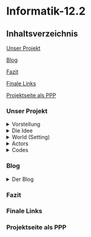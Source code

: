 # Informatik-12.2

## Inhaltsverzeichnis

[Unser Projekt](#1)

[Blog](#2)

[Fazit](#3)

[Finale Links](#4)

[Projektseite als PPP](#5)

### <a name="1"></a>Unser Projekt

<details>
<summary>Vorstellung</summary>
<br>
Das ist unser Projekt....
</details>

<details>
<summary>Die Idee</summary>
<br>
Unsere Idee ist es...
</details>

<details>
<summary>World (Setting) </summary>
<br>
Es spielt in einer Ader, die wir wie folgt programmiert haben...
</details>

<details>
<summary>Actors</summary>
<br>
  
## Antikörper

<p align="center">
  <img width="250" alt="Antikörper" src="https://user-images.githubusercontent.com/88386173/152698020-950b4e70-1960-4ee4-9d61-b14cc83ca149.PNG" />
</p>

<p align="center">
  <img width="250" alt="Antikörper feiern" src="https://user-images.githubusercontent.com/88386173/152698027-9227718a-9a21-4bc7-93e0-cc7d6330a031.PNG" />
</p>

## Corona Virus

<p align="center">
<img width="259" alt="Virus" src="https://user-images.githubusercontent.com/88386173/152698129-0ca5576c-3438-45a8-adbd-3b08ba420612.PNG" />
</p>
  
<p align="center">
<img width="259" alt="virus traurig" src="https://user-images.githubusercontent.com/88386173/152698284-aac60cfd-7d98-4179-b87f-f393aabc0e62.PNG" />
</p>
  
Virus, Aluhüte, Globulis....
</details>

<details>
<summary>Codes</summary>
<br>
Dies sind zusammengefasst unsere Codes:
</details>

### <a name="2"></a>Blog

<details>
<summary>Der Blog</summary>
<br>
  
## 21-12-2021
Unsere Gruppe hat heute angefangen, über neue Projekt Ideen nachzudenken. Anschließend haben wir recherchiert, welche Programme und Programmiersprachen für Anfänger geeignet sind. Dies war etwas schwierig, einfach wegen der Fülle an Auswahlmöglichkeiten, die online vorhandens sind. Mit Hilfe einer Beratung von Herrn Buhl haben wir uns dazu entschlossen, ein neues Coding Programm auszuprobieren und nicht mehr in Blocksprache zu coden, sondern uns an das "echte" Coden zu wagen. Schnell sind wir zu Greenfoot gelangt, ein für Ausbildungszwecke entwickeltes Programm, bei welchem man mit Java programmiert. Herr Buhl hat uns einen großen Teil der Stunde, die Basics von Greenfoot mit "Actors" und "Worlds" erklärt und wie diese miteinander interagieren und man programmiert.

## 22-12-2021
Wir haben  uns erste Spiele bei Greenfoot angeschaut, wie ein Raketenspiel, um das Prinzip dahinter besser zu verstehen.

## 11-01-2022

Heute hat sich Vanessa weiter mit Greenfoot beschäftigt. Nun wissen wir etwas mehr über Greenfoot und was / wieviel wir damit programmieren können. Wir überlegen weiterhin, was wir konkret mit Greenfoot machen wollen, weswegen wir uns weiterhin über dieses Programmier-Portal informiert haben und verschiedene Dinge damit ausprobiert haben. Am Ende der Stunde hat uns Herr Buhl ein Buch gegeben mit einer Einführung zu Greenfoot. Dieses hat Vanessa dann mit nach Hause genommen.

Erster Fortschritt:

![cakecode](https://user-images.githubusercontent.com/88386321/149143439-dc78d9d9-21ff-4080-a3c1-d8c94151a41a.PNG)
![mousecode](https://user-images.githubusercontent.com/88386321/149143135-7704f5c2-0cdf-4ff8-878f-937b58a161c5.PNG)
Erster Codes für zwei sich bewegende Objekte (Actors).

![restingactors](https://user-images.githubusercontent.com/88386321/149143188-e60a1076-9b70-44f7-af10-342fa5b1708d.PNG)
Objekte (Actors) in der Welt.

![runningactors](https://user-images.githubusercontent.com/88386321/149143281-abfe9a30-c43e-4e4d-95e9-94397fa81a41.PNG)
Die Objekte nachdem "Run" gedrückt wird. 

## 12-01-2022

Heute hat die Stunde etwas später begonnen (ca. 13:20). Da wir nicht so viel Zeit hatten, haben wir uns mit dem Buch beschäftigt, was uns Herrn Buhl am Tag zuvor gegeben hat, um Java und Greenfoot nach wie vor besser nachzuvollziehen. Schliesslich hat Vanessa angefangen, den vorgegebenen Tutorials folgend etwas neues auf Greenfoot zu programmieren. 
 
## 18-01-2022
Was haben wir gemacht?
  
## 19-01-2022
Wir haben eine Mindmap mit unseren Finalen Ideen für unser neues Projekt erstellt:

<p align="center">  
<img width="1010" alt="Informatik12 2" src="https://user-images.githubusercontent.com/88386173/152692115-733754d4-b3d2-42aa-a9e8-5ea66cd2479d.PNG" />
</p>
  
1. Idee: Ein Klavier programmieren, bei dem Töne erscheinen, wenn man verschiedene Tasten drückt. Zusätzlich kann man seine Werke aufnehmen und immer wieder abspielen, oder sogar die Art von Tönen verändern, wie in eine Orgel. 
2. Idee: Ein Spiel, in welchem man ein Antikörper ist, der einen Coronavirus jagt. Es spielt sich in einer Ader ab und das Ziel ist es, den Virus zu fangen. Dabei treten Hindernisse auf, wie statische Aluhüte, denen man ausweichen muss, oder Globulis, die auf einen geschossen werden. Wenn man eines von beiden berührt ist das Spiel vorbei.
  
Wir haben uns darauf geeinigt, die 2. Spielidee zu verwirklichen und sammeln nun Codes, die wir benötigen.
  
## 25-01-2022
Ausgefallen  

## 26-01-2022
Ausgefallen

## 01-02-2022
Vanessa hat angefangen das Spiel zu programmieren. Nachdem sie das Greenfoot Buch zum grössten Teil durchgelesen hat und Zuhause Videos zum Programm geschaut hat, hat sie probiert, ein "Test-Spiel" mit ähnlichen Funktionen zum geplanten Endspiel zu erstellen. Zunächst hat sie die drei Actors "pizza", "leaf" und "shots" in die Welt gesetzt. Dabei soll "pizza" die "Impfgegner" darstellen und "leaf" die "Impfung". Der Plan war, dass "pizza" den Actor "shots" beim drücken der Leertaste auf "leaf" schiesst. Dabei kann sich Pizza auch noch oben und nach unten bewegen.
  
![game(1)](https://user-images.githubusercontent.com/88386321/154082477-b08c25bf-9796-41f2-98ac-1d65115aed51.PNG)
Screen mit den Actors "pizza" und "leaf"
  
![game(2)](https://user-images.githubusercontent.com/88386321/154082674-6b0cf9e6-8f13-4abf-8ee1-a685c39c30a3.PNG)
Screen, nachdem "shots" geschossen wurde

Codes zum abschiessen von "shots":
![pizzacodes](https://user-images.githubusercontent.com/88386321/154083433-de33620e-d32b-4065-b185-f1709b1e6196.PNG)


## 02-02-2022
  
## 08-02-2022
Antonia hat zuhause, da sie krank war und in ein paar Stunden gefehlt hat, weiter gearbeitet. Zum einen hat sie Github aktualisiert und den Aufbau der Seite weiter ausgearbeitet. Dann hat sie im Greenfoot Buch erste Codes herausgesucht, die für unser Spiel nützlich sein könnten. Zuletzt hat sie unseren Spiel Hintergrund und die Charaktere gezeichnet, sodass wir diese ins Spiel einarbeiten können.
Farhat hat zuhause, da sie krank war, für Antonia und Vanessa mögliche Codes recherchiert für die Art von Spiel, die wir umsetzen wollen.
In der Stunde haben wir angefangen eine zweite Version von unserem Spiel zu programmieren. Der Unterschied zur anderen Version liegt dabei, dass sich der Protagonist nicht vor und zurückbewegt, sondern er sich ständig fortbewegt und man mit den links und rechts Tasten  nur der Winkel ändern kann. Zusätzlich zu der Steuerung haben wir auch schon den Antagonisten erstellt, welcher, wenn der Protagonist ihn berührt, verschwindet. Der Antagonist bewegt sich von alleine und völlig zufällig fortwärts und dreht um, wenn er den Bildschirmrand berührt. 
Bisher sind unsere actors nur durch "Platzsteller" besetzt, da die Bilder, die Antonia zuhause erstellt hat momentan noch nicht funktionieren. Sie haben, obwohl sie freigestellt sind, immer noch einen weißen Rand und erscheinend viel zu groß. Dieses Problem wollen wir noch lösen. 
  
<p align="center">
<img width="900" alt="code world" src="https://user-images.githubusercontent.com/88386173/153778984-662cd5d7-3dc2-49ce-9715-49a6f12ccd18.png" />
</p>
  
Das hier ist die Code Übersicht unserer World, in der das eigentliche Spiel stattfindet. Hier werden die beiden Charaktere Corona und Antigen zu Anfang des Spiels hinzugefügt. 
  
<p align="center">
<img width="900" alt="code antigen" src="https://user-images.githubusercontent.com/88386173/153778772-71122d78-4177-434e-9893-a7079ab405be.png" />
</p>
  
 Der obere Code bewirkt, dass sich der Protagonist bei rechter/linker Pfeiltaste jeweils um 3 Grad dreht. 
 Der untere Code bewirkt, dass  der Protagonist bei Berührung den Antagonist ("Corona") "isst", dieser also verschwindet.
 
 <p align="center">
<img width="900" alt="code corona" src="https://user-images.githubusercontent.com/88386173/153778885-a0d5b124-b583-4562-89bb-ec2eebcdf022.png" />
</p>

Dies sind die ersten Codes des Antagonisten "Corona". Der obere code ist dafür da, dass sich Corona fortbewegt und dabei sich in zufällig erstellten Winkeln dreht um die Richtung zu wechseln.
Die beiden unteren Codes beschreiben, wie zuvor erwähnt, dass  Corona, falls es den Rand berührt, abprallt und in die Genau andere Richtung (180 Grad) weiter bewegt.
  
<p align="center">
<img width="400" alt="world 1" src="https://user-images.githubusercontent.com/88386173/153779031-397eeaa0-ba1c-4ec3-8e6c-d07114397cb1.png" />
</p>
  
Und hier sieht man nun final unseren ersten Entwurf des Spieles. Das Mader-ähnliche Tier stellt den Gegner da, das K steuert der Spieler. Wichtig zu erwähnen ist hier, das alles, sowohl die Kostüme der actors als auch der Hintergrund bisher nur Platzhalter sind und sich noch ändern sollen.

## 09-02-2022
Vanessa und Antonia haben sich aufgeteilt und coden jeweils beide an einer der beiden App-Versionen weiter. Am Ende wollen wir dann die Funktionen, die uns am besten gefallenn, zu einem Spiel zusammensetzen. 
So hat Vanessa weiter an einer "Schieß-Funktion" gecodet, die wir später für Hindernisse nutzen wollen, die auf unseren Protagonisten schießen, oder er kann auf diese schießen.
Antonia hat währenddessen eine zweite subworld erstellt und auf dieser einen Startbutton-actor eingeführt, bei welchem auf Knopfdruck das Spiel startet. Da Greenfoot andauernd abgestürzt ist, konnte sie ihn bisher nicht testen und muss dies nächste Stunde tun. Zuhause hat Antonia den GitHub für die letzten Tage geupdatet.
  
  Screenshots codes!

## 15-02-2022

## 16-02-2022
  
</details>
  

### <a name="3"></a>Fazit

### <a name="4"></a>Finale Links

### <a name="5"></a>Projektseite als PPP


